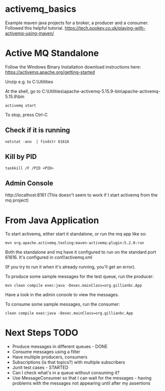 # activemq_basics

Example maven java projects for a broker, a producer and a consumer.  Followed this helpful tutorial.
https://tech.pookey.co.uk/playing-with-activemq-using-maven/

# Active MQ Standalone
Follow the Windows Binary Installation download instructions here:  https://activemq.apache.org/getting-started

Unzip e.g. to C:\Utilities

At the shell, go to C:\Utilities\apache-activemq-5.15.9-bin\apache-activemq-5.15.9\bin

```activemq start```

To stop, press Ctrl-C

## Check if it is running
```netstat -ano  | findstr 61616```

## Kill by PID
```taskkill /F /PID <PID>```
  
## Admin Console
http://localhost:8161  (This doesn't seem to work if I start activemq from the mq project)

# From Java Application
To start activemq, either start it standalone, or run the mq app like so:

```mvn org.apache.activemq.tooling:maven-activemq-plugin:5.2.0:run```

Both the standalone and mq have it configured to run on the standard port 61616.  It's configured in conf/activemq.xml

(If you try to run it when it's already running, you'll get an error).

To produce some sample messages for the test queue, run the producer:

```mvn clean compile exec:java -Dexec.mainClass=org.gillianbc.App```

Have a look in the admin console to view the messages.

To consume some sample messages, run the consumer:

```clean compile exec:java -Dexec.mainClass=org.gillianbc.App```

# Next Steps TODO 

- Produce messages in different queues - DONE
- Consume messages using a filter
- Have multiple producers, consumers
- Subscriptions (is that topics?) with multiple subscribers
- Junit test cases - STARTED
- Can I check what's in a queue without consuming it?
- Use MessageConsumer so that I can wait for the messages - having problems with the messages not appearing until after my assertions
